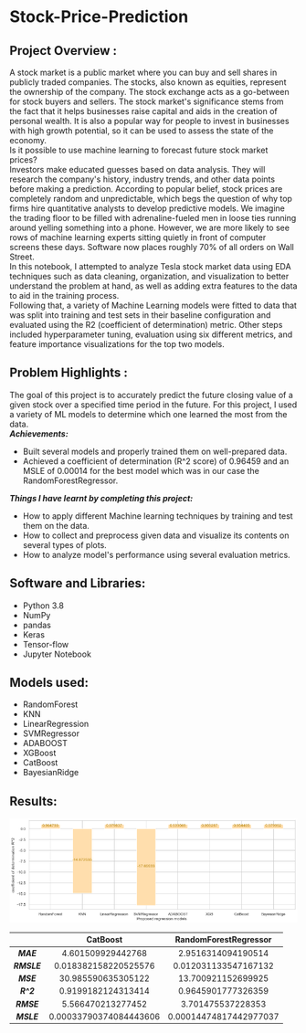 # Stock-Price-Prediction
## Project Overview : 
A stock market is a public market where you can buy and sell shares in publicly traded companies. The stocks, also known as equities, represent the ownership of the company. The stock exchange acts as a go-between for stock buyers and sellers. The stock market's significance stems from the fact that it helps businesses raise capital and aids in the creation of personal wealth. It is also a popular way for people to invest in businesses with high growth potential, so it can be used to assess the state of the economy.  
Is it possible to use machine learning to forecast future stock market prices?  
Investors make educated guesses based on data analysis. They will research the company's history, industry trends, and other data points before making a prediction. According to popular belief, stock prices are completely random and unpredictable, which begs the question of why top firms hire quantitative analysts to develop predictive models. We imagine the trading floor to be filled with adrenaline-fueled men in loose ties running around yelling something into a phone. However, we are more likely to see rows of machine learning experts sitting quietly in front of computer screens these days. Software now places roughly 70% of all orders on Wall Street.  
In this notebook, I attempted to analyze Tesla stock market data using EDA techniques such as data cleaning, organization, and visualization to better understand the problem at hand, as well as adding extra features to the data to aid in the training process.  
Following that, a variety of Machine Learning models were fitted to data that was split into training and test sets in their baseline configuration and evaluated using the R2 (coefficient of determination) metric. Other steps included hyperparameter tuning, evaluation using six different metrics, and feature importance visualizations for the top two models. 
## Problem Highlights :
The goal of this project is to accurately predict the future closing value of a given stock over a specified time period in the future. For this project, I used a variety of ML models to determine which one learned the most from the data.  
***Achievements:*** 
* Built several models and properly trained them on well-prepared data.
* Achieved a coefficient of determination (R^2 score) of 0.96459 and an MSLE of 0.00014 for the best model which was in our case the RandomForestRegressor.  
  
***Things I have learnt by completing this project:***
* How to apply different Machine learning techniques by training and test them on the data.
* How to collect and preprocess given data and visualize its contents on several types of plots.
* How to analyze model's performance using several evaluation metrics. 
## Software and Libraries:
* Python 3.8
* NumPy
* pandas
* Keras
* Tensor-flow
* Jupyter Notebook
## Models used:
* RandomForest
* KNN 
* LinearRegression
* SVMRegressor
* ADABOOST
* XGBoost
* CatBoost
* BayesianRidge
## Results:
![alt text](https://github.com/Sanazorgui/Stock-Price-Prediction/blob/main/Models%20comparaison.png?raw=true)

|  | CatBoost | RandomForestRegressor |
|:--------------:|:-------------:|:--------------:|
| ***MAE*** | 4.601509929442768 | 2.9516314094190514 |
| ***RMSLE*** | 0.018382158220525576 | 0.012031133547167132 |
| ***MSE*** | 30.985590635305122 | 13.700921152699925 |
| ***R^2*** | 0.9199182124313414 | 0.9645901777326359 |
| ***RMSE*** | 5.566470213277452 | 3.701475537228353 |
| ***MSLE*** | 0.00033790374084443606 | 0.00014474817442977037 |



